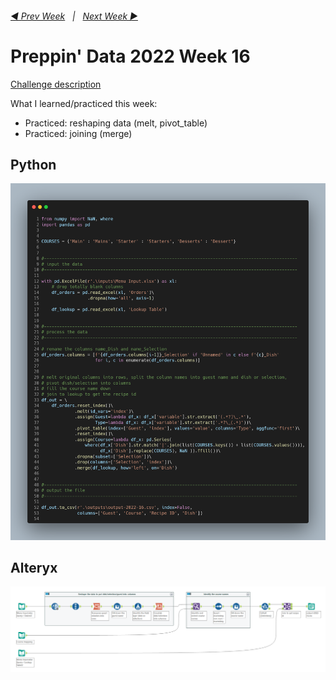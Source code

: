 <h6><a href="..\preppin-data-2022-15\README.md">◀  Prev Week</a>&nbsp;&nbsp;&nbsp;|&nbsp;&nbsp;&nbsp;<a href="..\preppin-data-2022-17\README.md">Next Week  ▶</a></h6>

# Preppin' Data 2022 Week 16

[Challenge description](https://preppindata.blogspot.com/2022/04/2022-week-16-restaurant-orders.html)

What I learned/practiced this week:
* Practiced: reshaping data (melt, pivot_table)
* Practiced: joining (merge)

## Python
<a href="preppin-data-2022-16.py">
<img src="img-python-code-2022-16.png?raw=true" alt="Python code">
</a>

## Alteryx
<a href="preppin-data-2022-16.yxzp">
<img src="img-alteryx-2022-16.png?raw=true" alt="Alteryx workflow">
</a>